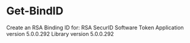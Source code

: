 # Get-BindID
Create an RSA Binding ID for: RSA SecurID Software Token Application version 5.0.0.292 Library version 5.0.0.292
